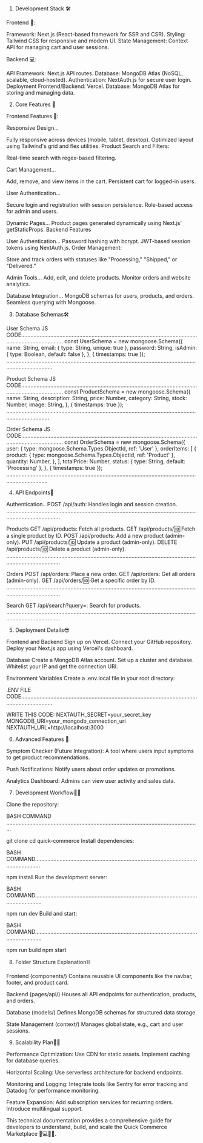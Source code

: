 1. Development Stack 🛠
   
Frontend 📱:

Framework:
Next.js (React-based framework for SSR and CSR).
Styling: Tailwind CSS for responsive and modern UI.
State Management: Context API for managing cart and user sessions.

Backend 💻:

API Framework: Next.js API routes.
Database: MongoDB Atlas (NoSQL, scalable, cloud-hosted).
Authentication: NextAuth.js for secure user login.
Deployment
Frontend/Backend: Vercel.
Database: MongoDB Atlas for storing and managing data.

2. Core Features 🧩
   
Frontend Features 📱:

Responsive Design...

Fully responsive across devices (mobile, tablet, desktop).
Optimized layout using Tailwind's grid and flex utilities.
Product Search and Filters:

Real-time search with regex-based filtering.

Cart Management...

Add, remove, and view items in the cart.
Persistent cart for logged-in users.

User Authentication...

Secure login and registration with session persistence.
Role-based access for admin and users.

Dynamic Pages...
Product pages generated dynamically using Next.js' getStaticProps.
Backend Features

User Authentication...
Password hashing with bcrypt.
JWT-based session tokens using NextAuth.js.
Order Management:

Store and track orders with statuses like "Processing," "Shipped," or "Delivered."

Admin Tools...
Add, edit, and delete products.
Monitor orders and website analytics.

Database Integration...
MongoDB schemas for users, products, and orders.
Seamless querying with Mongoose.

3. Database Schemas🛠
   
User Schema
JS CODE........................................................................................................................................................
const UserSchema = new mongoose.Schema({
  name: String,
  email: { type: String, unique: true },
  password: String,
  isAdmin: { type: Boolean, default: false },
}, { timestamps: true });
     ..........................................................................................................................................................
      
Product Schema
JS CODE........................................................................................................................................................
const ProductSchema = new mongoose.Schema({
  name: String,
  description: String,
  price: Number,
  category: String,
  stock: Number,
  image: String,
}, { timestamps: true });
       ........................................................................................................................................................
       
Order Schema
JS CODE........................................................................................................................................................
const OrderSchema = new mongoose.Schema({
  user: { type: mongoose.Schema.Types.ObjectId, ref: 'User' },
  orderItems: [
    {
      product: { type: mongoose.Schema.Types.ObjectId, ref: 'Product' },
      quantity: Number,
    },
  ],
  totalPrice: Number,
  status: { type: String, default: 'Processing' },
}, { timestamps: true });
      .......................................................................................................................................................
      
4. API Endpoints🤖

Authentication..
POST /api/auth: Handles login and session creation.
...............................................................................................................................................................

Products
GET /api/products: Fetch all products.
GET /api/products/:id: Fetch a single product by ID.
POST /api/products: Add a new product (admin-only).
PUT /api/products/:id: Update a product (admin-only).
DELETE /api/products/:id: Delete a product (admin-only).
...............................................................................................................................................................

Orders
POST /api/orders: Place a new order.
GET /api/orders: Get all orders (admin-only).
GET /api/orders/:id: Get a specific order by ID.
...............................................................................................................................................................

Search
GET /api/search?query=<term>: Search for products.
...............................................................................................................................................................

5. Deployment Details😎
   
Frontend and Backend
Sign up on Vercel.
Connect your GitHub repository.
Deploy your Next.js app using Vercel's dashboard.

Database
Create a MongoDB Atlas account.
Set up a cluster and database.
Whitelist your IP and get the connection URI.

Environment Variables
Create a .env.local file in your root directory:

.ENV FILE CODE.................................................................................................................................................

WRITE THIS CODE:
NEXTAUTH_SECRET=your_secret_key
MONGODB_URI=your_mongodb_connection_uri
NEXTAUTH_URL=http://localhost:3000

6. Advanced Features 🧩

Symptom Checker (Future Integration):
A tool where users input symptoms to get product recommendations.

Push Notifications:
Notify users about order updates or promotions.

Analytics Dashboard:
Admins can view user activity and sales data.

7. Development Workflow👩‍💻

Clone the repository:

BASH COMMAND ...............................................................................................................................

git clone <repo-url>
cd quick-commerce
Install dependencies:

BASH COMMAND................................................................................................................................

npm install
Run the development server:

BASH COMMAND.................................................................................................................................

npm run dev
Build and start:

BASH COMMAND.................................................................................................................................

npm run build
npm start

8. Folder Structure Explanation⛓
    
Frontend (components/)
Contains reusable UI components like the navbar, footer, and product card.

Backend (pages/api/)
Houses all API endpoints for authentication, products, and orders.

Database (models/)
Defines MongoDB schemas for structured data storage.

State Management (context/)
Manages global state, e.g., cart and user sessions.

9. Scalability Plan🐱‍🏍
    
Performance Optimization:
Use CDN for static assets.
Implement caching for database queries.

Horizontal Scaling:
Use serverless architecture for backend endpoints.

Monitoring and Logging:
Integrate tools like Sentry for error tracking and Datadog for performance monitoring.

Feature Expansion:
Add subscription services for recurring orders.
Introduce multilingual support.


This technical documentation provides a comprehensive guide for developers to understand, build, and scale the Quick Commerce Marketplace 🤝💻🐱‍🏍.
